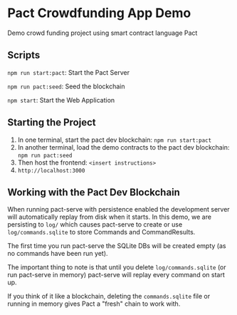 # Pact Crowdfunding App Demo

Demo crowd funding project using smart contract language Pact

## Scripts

`npm run start:pact`: Start the Pact Server

`npm run pact:seed`: Seed the blockchain

`npm start`: Start the Web Application

## Starting the Project

1.  In one terminal, start the pact dev blockchain: `npm run start:pact`
2.  In another terminal, load the demo contracts to the pact dev blockchain: `npm run pact:seed`
3.  Then host the frontend: `<insert instructions>`
4.  `http://localhost:3000`

## Working with the Pact Dev Blockchain

When running pact-serve with persistence enabled the development server will automatically replay from disk when it starts.
In this demo, we are persisting to `log/` which causes pact-serve to create or use `log/commands.sqlite` to store Commands and CommandResults.

The first time you run pact-serve the SQLite DBs will be created empty (as no commands have been run yet).

The important thing to note is that until you delete `log/commands.sqlite` (or run pact-serve in memory) pact-serve will replay every command on start up.

If you think of it like a blockchain, deleting the `commands.sqlite` file or running in memory gives Pact a "fresh" chain to work with.
